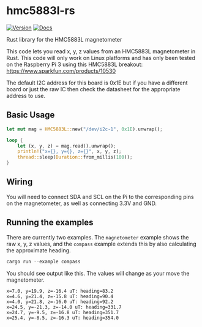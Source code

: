 # hmc5883l-rs

[![Version](https://img.shields.io/crates/v/hmc5883l.svg)](https://crates.io/crates/hmc5883l)
[![Docs](https://docs.rs/hmc5883l/badge.svg)](https://docs.rs/hmc5883l)

Rust library for the HMC5883L magnetometer

This code lets you read x, y, z values from an HMC5883L magnetometer in Rust. This code will only work on Linux platforms and has only been tested on the Raspberry Pi 3 using this HMC5883L breakout: https://www.sparkfun.com/products/10530

The default I2C address for this board is 0x1E but if you have a different board or just the raw IC then check the datasheet for the appropriate address to use.

## Basic Usage

```rust
let mut mag = HMC5883L::new("/dev/i2c-1", 0x1E).unwrap();

loop {
    let (x, y, z) = mag.read().unwrap();
    println!("x={}, y={}, z={}", x, y, z);
    thread::sleep(Duration::from_millis(100));
}
```

## Wiring

You will need to connect SDA and SCL on the Pi to the corresponding pins on the magnetometer, as well as connecting 3.3V and GND.

## Running the examples

There are currently two examples. The `magnetometer` example shows the raw x, y, z values, and the `compass` example extends this by also calculating the approximate heading.

```rust
cargo run --example compass
```


You should see output like this. The values will change as your move the magnetometer.

```
x=7.0, y=19.9, z=-16.4 uT: heading=83.2
x=4.6, y=21.4, z=-15.8 uT: heading=90.4
x=4.0, y=21.8, z=-16.0 uT: heading=92.2
x=24.5, y=-21.3, z=-14.0 uT: heading=331.7
x=24.7, y=-9.5, z=-16.8 uT: heading=351.7
x=25.4, y=-8.5, z=-16.3 uT: heading=354.0
```